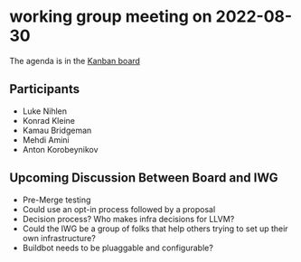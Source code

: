 # working group meeting on 2022-08-30

The agenda is in the [Kanban board](https://github.com/llvm/llvm-iwg/projects/1)

## Participants

* Luke Nihlen
* Konrad Kleine
* Kamau Bridgeman
* Mehdi Amini
* Anton Korobeynikov

## Upcoming Discussion Between Board and IWG

* Pre-Merge testing
 * Could use an opt-in process followed by a proposal
* Decision process? Who makes infra decisions for LLVM?
* Could the IWG be a group of folks that help others trying to set up their own infrastructure?
* Buildbot needs to be pluaggable and configurable?
